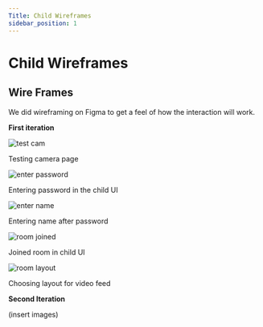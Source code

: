 ```yaml
---
Title: Child Wireframes
sidebar_position: 1
---
```


# Child Wireframes

<!-- ## UX Flowchart

First, we use a UX flowchart to determine how the user interaction flows.

![flowchart]]() -->

## Wire Frames

We did wireframing on Figma to get a feel of how the interaction will work.

**First iteration**

![test cam](/img/wireframe/ui-child-adjust-camera.png)

Testing camera page

![enter password](/img/wireframe/ui-child-enter-password.png)

Entering password in the child UI

![enter name](/img/wireframe/ui-child-enter-name.png)

Entering name after password

![room joined](/img/wireframe/ui-child-room-joined.png)

Joined room in child UI

![room layout](/img/wireframe/ui-child-room-layout.png)

Choosing layout for video feed

**Second Iteration**

(insert images)
